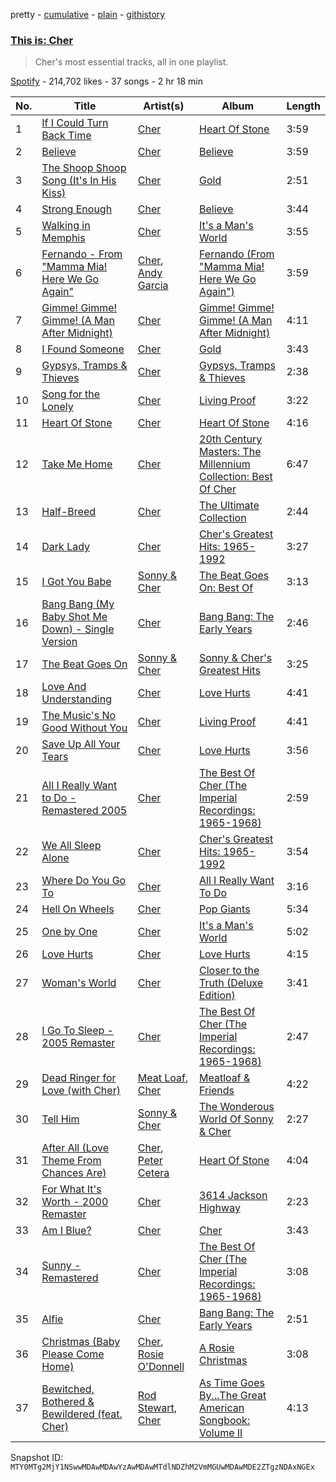 pretty - [cumulative](/playlists/cumulative/37i9dQZF1DX3w9f3pg1Dyc.md) - [plain](/playlists/plain/37i9dQZF1DX3w9f3pg1Dyc) - [githistory](https://github.githistory.xyz/mackorone/spotify-playlist-archive/blob/main/playlists/plain/37i9dQZF1DX3w9f3pg1Dyc)

### [This is: Cher](https://open.spotify.com/playlist/37i9dQZF1DX3w9f3pg1Dyc)

> Cher's most essential tracks, all in one playlist.

[Spotify](https://open.spotify.com/user/spotify) - 214,702 likes - 37 songs - 2 hr 18 min

| No. | Title | Artist(s) | Album | Length |
|---|---|---|---|---|
| 1 | [If I Could Turn Back Time](https://open.spotify.com/track/6mYrhCAGWzTdF8QnKuchXM) | [Cher](https://open.spotify.com/artist/72OaDtakiy6yFqkt4TsiFt) | [Heart Of Stone](https://open.spotify.com/album/3srdrIrP3V7LTmRujRfLhK) | 3:59 |
| 2 | [Believe](https://open.spotify.com/track/2goLsvvODILDzeeiT4dAoR) | [Cher](https://open.spotify.com/artist/72OaDtakiy6yFqkt4TsiFt) | [Believe](https://open.spotify.com/album/0jZfbz0dNfDjPSg0hYJNth) | 3:59 |
| 3 | [The Shoop Shoop Song \(It's In His Kiss\)](https://open.spotify.com/track/5O5bTY3AE5FEp6KK8ALFq8) | [Cher](https://open.spotify.com/artist/72OaDtakiy6yFqkt4TsiFt) | [Gold](https://open.spotify.com/album/3YIX9PT8tcXuKCVDywqjmW) | 2:51 |
| 4 | [Strong Enough](https://open.spotify.com/track/144JMbvbR5txNzoZ112wo4) | [Cher](https://open.spotify.com/artist/72OaDtakiy6yFqkt4TsiFt) | [Believe](https://open.spotify.com/album/0jZfbz0dNfDjPSg0hYJNth) | 3:44 |
| 5 | [Walking in Memphis](https://open.spotify.com/track/60Pwcnt2y9ML9VP4gwrcxm) | [Cher](https://open.spotify.com/artist/72OaDtakiy6yFqkt4TsiFt) | [It's a Man's World](https://open.spotify.com/album/2PnxssdlO80Mt9ipZnu7MF) | 3:55 |
| 6 | [Fernando \- From "Mamma Mia! Here We Go Again"](https://open.spotify.com/track/4btXKZvLKtOfpIU4DR1MW5) | [Cher](https://open.spotify.com/artist/72OaDtakiy6yFqkt4TsiFt), [Andy Garcia](https://open.spotify.com/artist/5XaRUXHFbgs8LDoYzoPJ1R) | [Fernando \(From "Mamma Mia! Here We Go Again"\)](https://open.spotify.com/album/69ItTYUTVcGSiaul3gDApN) | 3:59 |
| 7 | [Gimme! Gimme! Gimme! \(A Man After Midnight\)](https://open.spotify.com/track/6dRj3dDseKfeIBfBMRboGN) | [Cher](https://open.spotify.com/artist/72OaDtakiy6yFqkt4TsiFt) | [Gimme! Gimme! Gimme! \(A Man After Midnight\)](https://open.spotify.com/album/59y1GvRkizGx5nAJpUbj4o) | 4:11 |
| 8 | [I Found Someone](https://open.spotify.com/track/3kWbQe2PIexW7vFwr2K0WZ) | [Cher](https://open.spotify.com/artist/72OaDtakiy6yFqkt4TsiFt) | [Gold](https://open.spotify.com/album/3YIX9PT8tcXuKCVDywqjmW) | 3:43 |
| 9 | [Gypsys, Tramps & Thieves](https://open.spotify.com/track/4WB7xpuqMYekEq8ll8L1to) | [Cher](https://open.spotify.com/artist/72OaDtakiy6yFqkt4TsiFt) | [Gypsys, Tramps & Thieves](https://open.spotify.com/album/67LytTCEM8bmXXR79DRQW0) | 2:38 |
| 10 | [Song for the Lonely](https://open.spotify.com/track/0EGU2LFVIfjvvWFVmklNzR) | [Cher](https://open.spotify.com/artist/72OaDtakiy6yFqkt4TsiFt) | [Living Proof](https://open.spotify.com/album/7D5aj4PKVRr3d5V2BYci4h) | 3:22 |
| 11 | [Heart Of Stone](https://open.spotify.com/track/7JfGwzWTF1e0SMA2KNAkYa) | [Cher](https://open.spotify.com/artist/72OaDtakiy6yFqkt4TsiFt) | [Heart Of Stone](https://open.spotify.com/album/60Q5H9OJaMs0sFzImKDJ8s) | 4:16 |
| 12 | [Take Me Home](https://open.spotify.com/track/3pSF9E2FFqaM1HPvNlUHW3) | [Cher](https://open.spotify.com/artist/72OaDtakiy6yFqkt4TsiFt) | [20th Century Masters: The Millennium Collection: Best Of Cher](https://open.spotify.com/album/5QLaLQHaWvAyZckTyoRcIw) | 6:47 |
| 13 | [Half\-Breed](https://open.spotify.com/track/3wXatbpQ57Nb9iEBuHmolP) | [Cher](https://open.spotify.com/artist/72OaDtakiy6yFqkt4TsiFt) | [The Ultimate Collection](https://open.spotify.com/album/0Erj1XbZaMmZXniIxGwGSw) | 2:44 |
| 14 | [Dark Lady](https://open.spotify.com/track/1MXnMdktScmuPOWhXe9kHw) | [Cher](https://open.spotify.com/artist/72OaDtakiy6yFqkt4TsiFt) | [Cher's Greatest Hits: 1965\-1992](https://open.spotify.com/album/7BwcYFAOuR2sreSCOkeReI) | 3:27 |
| 15 | [I Got You Babe](https://open.spotify.com/track/2SWBfqj1FrS8t8z56G55rP) | [Sonny & Cher](https://open.spotify.com/artist/71lGEtP9qYXDsSXjfexTqO) | [The Beat Goes On: Best Of](https://open.spotify.com/album/5QzkzMcvCJSk30pQS2mqia) | 3:13 |
| 16 | [Bang Bang \(My Baby Shot Me Down\) \- Single Version](https://open.spotify.com/track/6LLK7hZgXFYi5Jk4oRQvAl) | [Cher](https://open.spotify.com/artist/72OaDtakiy6yFqkt4TsiFt) | [Bang Bang: The Early Years](https://open.spotify.com/album/2aMAvNGDGXOdTqmeSdGyMg) | 2:46 |
| 17 | [The Beat Goes On](https://open.spotify.com/track/2tuWxZctCHB4ETgPE8rb34) | [Sonny & Cher](https://open.spotify.com/artist/71lGEtP9qYXDsSXjfexTqO) | [Sonny & Cher's Greatest Hits](https://open.spotify.com/album/29eSRaUxXYbOCx7CrgPSCG) | 3:25 |
| 18 | [Love And Understanding](https://open.spotify.com/track/1If8HmMDReLx4LbyQdpInL) | [Cher](https://open.spotify.com/artist/72OaDtakiy6yFqkt4TsiFt) | [Love Hurts](https://open.spotify.com/album/3ZyFUUSsd8pRI52pZeASPp) | 4:41 |
| 19 | [The Music's No Good Without You](https://open.spotify.com/track/0v5WpTxGUXgaMjKZtEtHc5) | [Cher](https://open.spotify.com/artist/72OaDtakiy6yFqkt4TsiFt) | [Living Proof](https://open.spotify.com/album/7D5aj4PKVRr3d5V2BYci4h) | 4:41 |
| 20 | [Save Up All Your Tears](https://open.spotify.com/track/3J8s0Ormb9Jncw6TutKWxf) | [Cher](https://open.spotify.com/artist/72OaDtakiy6yFqkt4TsiFt) | [Love Hurts](https://open.spotify.com/album/3ZyFUUSsd8pRI52pZeASPp) | 3:56 |
| 21 | [All I Really Want to Do \- Remastered 2005](https://open.spotify.com/track/3u650FGOhGmw3EjkLCzSJd) | [Cher](https://open.spotify.com/artist/72OaDtakiy6yFqkt4TsiFt) | [The Best Of Cher \(The Imperial Recordings: 1965\-1968\)](https://open.spotify.com/album/4T2UtxRqUgHDp85hSR7qLl) | 2:59 |
| 22 | [We All Sleep Alone](https://open.spotify.com/track/6liL3RmxVN0QDT7ckEr73O) | [Cher](https://open.spotify.com/artist/72OaDtakiy6yFqkt4TsiFt) | [Cher's Greatest Hits: 1965\-1992](https://open.spotify.com/album/7BwcYFAOuR2sreSCOkeReI) | 3:54 |
| 23 | [Where Do You Go To](https://open.spotify.com/track/75cZ0H446bllOjt2H7NjaW) | [Cher](https://open.spotify.com/artist/72OaDtakiy6yFqkt4TsiFt) | [All I Really Want To Do](https://open.spotify.com/album/4xt6SVC4HbZW3URl5EEif5) | 3:16 |
| 24 | [Hell On Wheels](https://open.spotify.com/track/7HkPgPRrAnkjtTDhDg6rFw) | [Cher](https://open.spotify.com/artist/72OaDtakiy6yFqkt4TsiFt) | [Pop Giants](https://open.spotify.com/album/0yI77U2C0foVe7JaQkTlvC) | 5:34 |
| 25 | [One by One](https://open.spotify.com/track/2uQGsGx9GUzYDWjbWzOALs) | [Cher](https://open.spotify.com/artist/72OaDtakiy6yFqkt4TsiFt) | [It's a Man's World](https://open.spotify.com/album/2PnxssdlO80Mt9ipZnu7MF) | 5:02 |
| 26 | [Love Hurts](https://open.spotify.com/track/1fgiXbKhU9EFnep9VSspqE) | [Cher](https://open.spotify.com/artist/72OaDtakiy6yFqkt4TsiFt) | [Love Hurts](https://open.spotify.com/album/3ZyFUUSsd8pRI52pZeASPp) | 4:15 |
| 27 | [Woman's World](https://open.spotify.com/track/57TMYpvEHheoTxf9Wdg3sh) | [Cher](https://open.spotify.com/artist/72OaDtakiy6yFqkt4TsiFt) | [Closer to the Truth \(Deluxe Edition\)](https://open.spotify.com/album/2nlX67uuNKD2avQ17vItT9) | 3:41 |
| 28 | [I Go To Sleep \- 2005 Remaster](https://open.spotify.com/track/7q4LJ5mOdkvilBFEeuUvgL) | [Cher](https://open.spotify.com/artist/72OaDtakiy6yFqkt4TsiFt) | [The Best Of Cher \(The Imperial Recordings: 1965\-1968\)](https://open.spotify.com/album/4T2UtxRqUgHDp85hSR7qLl) | 2:47 |
| 29 | [Dead Ringer for Love \(with Cher\)](https://open.spotify.com/track/7bIDaH8LtUT89nz5bpShPY) | [Meat Loaf](https://open.spotify.com/artist/7dnB1wSxbYa8CejeVg98hz), [Cher](https://open.spotify.com/artist/72OaDtakiy6yFqkt4TsiFt) | [Meatloaf & Friends](https://open.spotify.com/album/5ZqQEPEx6mzmNDeCqwm6RY) | 4:22 |
| 30 | [Tell Him](https://open.spotify.com/track/1346XpPwnJy3MuOMnVJeMG) | [Sonny & Cher](https://open.spotify.com/artist/71lGEtP9qYXDsSXjfexTqO) | [The Wonderous World Of Sonny & Cher](https://open.spotify.com/album/6mAI29URqF3tCpt2FTksXh) | 2:27 |
| 31 | [After All \(Love Theme From Chances Are\)](https://open.spotify.com/track/7sJMvQOkYs6u3vMQUYvVoK) | [Cher](https://open.spotify.com/artist/72OaDtakiy6yFqkt4TsiFt), [Peter Cetera](https://open.spotify.com/artist/5xWPOujQqd4wXyB08slZ9Z) | [Heart Of Stone](https://open.spotify.com/album/60Q5H9OJaMs0sFzImKDJ8s) | 4:04 |
| 32 | [For What It's Worth \- 2000 Remaster](https://open.spotify.com/track/3cW2hoUXj5M2JCAodq9kDm) | [Cher](https://open.spotify.com/artist/72OaDtakiy6yFqkt4TsiFt) | [3614 Jackson Highway](https://open.spotify.com/album/3Q4MLOhuoqRLaOtB6ybvNE) | 2:23 |
| 33 | [Am I Blue?](https://open.spotify.com/track/5vpC7WEYXenTHnSusNGMTS) | [Cher](https://open.spotify.com/artist/72OaDtakiy6yFqkt4TsiFt) | [Cher](https://open.spotify.com/album/03YdQOacpD400DDVRfZVn0) | 3:43 |
| 34 | [Sunny \- Remastered](https://open.spotify.com/track/60HzQZiqYGxmfrcUxl0Ze2) | [Cher](https://open.spotify.com/artist/72OaDtakiy6yFqkt4TsiFt) | [The Best Of Cher \(The Imperial Recordings: 1965\-1968\)](https://open.spotify.com/album/4T2UtxRqUgHDp85hSR7qLl) | 3:08 |
| 35 | [Alfie](https://open.spotify.com/track/0u5J4IdTy7HSloMZSdsClZ) | [Cher](https://open.spotify.com/artist/72OaDtakiy6yFqkt4TsiFt) | [Bang Bang: The Early Years](https://open.spotify.com/album/2aMAvNGDGXOdTqmeSdGyMg) | 2:51 |
| 36 | [Christmas \(Baby Please Come Home\)](https://open.spotify.com/track/4uopTtTNE6LxT0HAQLV5vU) | [Cher](https://open.spotify.com/artist/72OaDtakiy6yFqkt4TsiFt), [Rosie O'Donnell](https://open.spotify.com/artist/4V8U8U6LwsHGyRTLCt9t19) | [A Rosie Christmas](https://open.spotify.com/album/6BUs2apP30tvw6NgqO3YXT) | 3:08 |
| 37 | [Bewitched, Bothered & Bewildered \(feat\. Cher\)](https://open.spotify.com/track/7ca5UV2hg1TtD1WWDbx3DI) | [Rod Stewart](https://open.spotify.com/artist/2y8Jo9CKhJvtfeKOsYzRdT), [Cher](https://open.spotify.com/artist/72OaDtakiy6yFqkt4TsiFt) | [As Time Goes By...The Great American Songbook: Volume II](https://open.spotify.com/album/6YTypI5yRIIdixEV25ccgQ) | 4:13 |

Snapshot ID: `MTY0MTg2MjY1NSwwMDAwMDAwYzAwMDAwMTdlNDZhM2VmMGUwMDAwMDE2ZTgzNDAxNGEx`